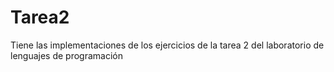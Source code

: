 # Tarea2
Tiene las implementaciones de los ejercicios de la tarea 2 del laboratorio de lenguajes de programación
